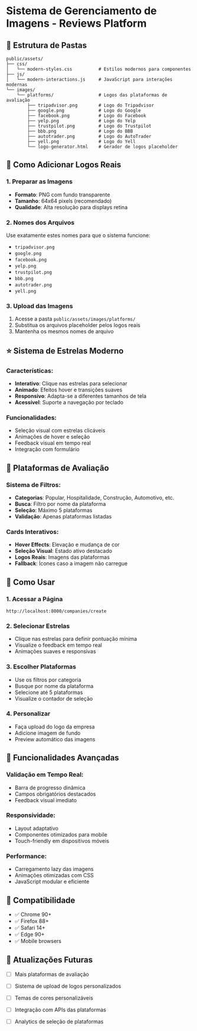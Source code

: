 # Sistema de Gerenciamento de Imagens - Reviews Platform

## 📁 Estrutura de Pastas

```
public/assets/
├── css/
│   └── modern-styles.css          # Estilos modernos para componentes
├── js/
│   └── modern-interactions.js     # JavaScript para interações modernas
└── images/
    └── platforms/                 # Logos das plataformas de avaliação
        ├── tripadvisor.png        # Logo do Tripadvisor
        ├── google.png             # Logo do Google
        ├── facebook.png           # Logo do Facebook
        ├── yelp.png               # Logo do Yelp
        ├── trustpilot.png         # Logo do Trustpilot
        ├── bbb.png                # Logo do BBB
        ├── autotrader.png         # Logo do AutoTrader
        ├── yell.png               # Logo do Yell
        └── logo-generator.html    # Gerador de logos placeholder
```

## 🎨 Como Adicionar Logos Reais

### 1. Preparar as Imagens
- **Formato**: PNG com fundo transparente
- **Tamanho**: 64x64 pixels (recomendado)
- **Qualidade**: Alta resolução para displays retina

### 2. Nomes dos Arquivos
Use exatamente estes nomes para que o sistema funcione:
- `tripadvisor.png`
- `google.png`
- `facebook.png`
- `yelp.png`
- `trustpilot.png`
- `bbb.png`
- `autotrader.png`
- `yell.png`

### 3. Upload das Imagens
1. Acesse a pasta `public/assets/images/platforms/`
2. Substitua os arquivos placeholder pelos logos reais
3. Mantenha os mesmos nomes de arquivo

## ⭐ Sistema de Estrelas Moderno

### Características:
- **Interativo**: Clique nas estrelas para selecionar
- **Animado**: Efeitos hover e transições suaves
- **Responsivo**: Adapta-se a diferentes tamanhos de tela
- **Acessível**: Suporte a navegação por teclado

### Funcionalidades:
- Seleção visual com estrelas clicáveis
- Animações de hover e seleção
- Feedback visual em tempo real
- Integração com formulário

## 🔧 Plataformas de Avaliação

### Sistema de Filtros:
- **Categorias**: Popular, Hospitalidade, Construção, Automotivo, etc.
- **Busca**: Filtro por nome da plataforma
- **Seleção**: Máximo 5 plataformas
- **Validação**: Apenas plataformas listadas

### Cards Interativos:
- **Hover Effects**: Elevação e mudança de cor
- **Seleção Visual**: Estado ativo destacado
- **Logos Reais**: Imagens das plataformas
- **Fallback**: Ícones caso a imagem não carregue

## 🚀 Como Usar

### 1. Acessar a Página
```
http://localhost:8000/companies/create
```

### 2. Selecionar Estrelas
- Clique nas estrelas para definir pontuação mínima
- Visualize o feedback em tempo real
- Animações suaves e responsivas

### 3. Escolher Plataformas
- Use os filtros por categoria
- Busque por nome da plataforma
- Selecione até 5 plataformas
- Visualize o contador de seleção

### 4. Personalizar
- Faça upload do logo da empresa
- Adicione imagem de fundo
- Preview automático das imagens

## 🎯 Funcionalidades Avançadas

### Validação em Tempo Real:
- Barra de progresso dinâmica
- Campos obrigatórios destacados
- Feedback visual imediato

### Responsividade:
- Layout adaptativo
- Componentes otimizados para mobile
- Touch-friendly em dispositivos móveis

### Performance:
- Carregamento lazy das imagens
- Animações otimizadas com CSS
- JavaScript modular e eficiente

## 📱 Compatibilidade

- ✅ Chrome 90+
- ✅ Firefox 88+
- ✅ Safari 14+
- ✅ Edge 90+
- ✅ Mobile browsers

## 🔄 Atualizações Futuras

- [ ] Mais plataformas de avaliação
- [ ] Sistema de upload de logos personalizados
- [ ] Temas de cores personalizáveis
- [ ] Integração com APIs das plataformas
- [ ] Analytics de seleção de plataformas

